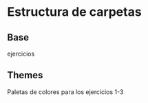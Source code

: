 # Estructura de carpetas

## Base

ejercicios

## Themes

Paletas de colores para los ejercicios 1-3
